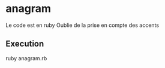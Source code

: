 # anagram
Le code est en ruby
Oublie de la prise en compte des accents
## Execution
ruby anagram.rb

